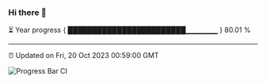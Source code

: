 ### Hi there 👋

⏳ Year progress { ████████████████████████▁▁▁▁▁▁ } 80.01 %

---

⏰ Updated on Fri, 20 Oct 2023 00:59:00 GMT

![Progress Bar CI](https://github.com/liununu/liununu/workflows/Progress%20Bar%20CI/badge.svg)
